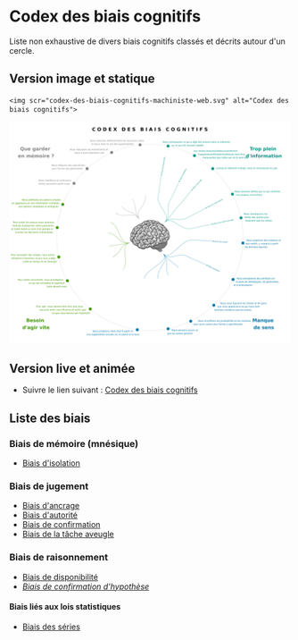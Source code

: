 # Codex des biais cognitifs

Liste non exhaustive de divers biais cognitifs classés et décrits autour d'un cercle.

## Version image et statique

```
<img scr="codex-des-biais-cognitifs-machiniste-web.svg" alt="Codex des biais cognitifs">
```

![Codex des biais cognitifs](codex-des-biais-cognitifs-machiniste-web.svg)

## Version live et animée

- Suivre le lien suivant : [Codex des biais cognitifs](https://cdn.jsdelivr.net/gh/haeresis/codex-biais-cognitifs/codex-des-biais-cognitifs-machiniste-web.svg)

## Liste des biais

### Biais de mémoire (mnésique)

- [Biais d'isolation](https://cdn.jsdelivr.net/gh/haeresis/codex-biais-cognitifs/codex-des-biais-cognitifs-machiniste-web.svg#bias=Von_Restorff_effect)

### Biais de jugement
 
- [Biais d'ancrage](https://cdn.jsdelivr.net/gh/haeresis/codex-biais-cognitifs/codex-des-biais-cognitifs-machiniste-web.svg#bias=Anchoring)
- [Biais d'autorité](https://cdn.jsdelivr.net/gh/haeresis/codex-biais-cognitifs/codex-des-biais-cognitifs-machiniste-web.svg#bias=Authority_bias)
- [Biais de confirmation](https://cdn.jsdelivr.net/gh/haeresis/codex-biais-cognitifs/codex-des-biais-cognitifs-machiniste-web.svg#bias=Confirmation_bias)
- [Biais de la tâche aveugle](https://cdn.jsdelivr.net/gh/haeresis/codex-biais-cognitifs/codex-des-biais-cognitifs-machiniste-web.svg#bias=Bias_blind_spot)

### Biais de raisonnement

- [Biais de disponibilité](https://cdn.jsdelivr.net/gh/haeresis/codex-biais-cognitifs/codex-des-biais-cognitifs-machiniste-web.svg#bias=Availability_heuristic)
- *[Biais de confirmation d'hypothèse](https://cdn.jsdelivr.net/gh/haeresis/codex-biais-cognitifs/codex-des-biais-cognitifs-machiniste-web.svg#bias=Confirmation_bias)*

#### Biais liés aux lois statistiques

- [Biais des séries](https://cdn.jsdelivr.net/gh/haeresis/codex-biais-cognitifs/codex-des-biais-cognitifs-machiniste-web.svg#bias=Clustering_illusion)

